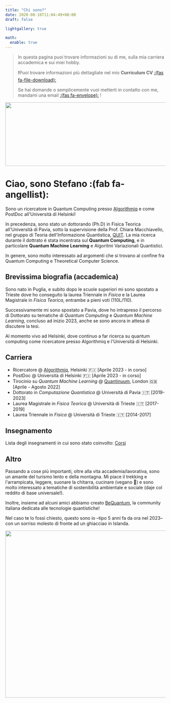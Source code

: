 ```yaml
---
title: "Chi sono?"
date: 2020-08-16T11:04:49+08:00
draft: false

lightgallery: true

math:
  enable: true
---
```


> In questa pagina puoi trovare informazioni su di me, sulla mia carriera accademica e sui miei hobby.
>
> :exclamation:Puoi trovare informazioni più dettagliate nel mio **Curriculum CV** [:(fas fa-file-download):](/documents/cv.pdf)
>
> Se hai domande o semplicemente vuoi metterti in contatto con me, mandami una email [:(fas fa-envelope):](mailto:mangini.stfn@gmail.com) !

<p align="center">
  <img width="600" height="200" src="/images/profile2.png">
</p>  


# Ciao, sono Stefano :(fab fa-angellist):
Sono un ricercatore in Quantum Computing presso [Algorithmiq](https://algorithmiq.fi/) e come PostDoc all'Università di Helsinki! 

In precedenza, sono stato un dottorando (Ph.D) in Fisica Teorica all'Università di Pavia, sotto la supervisione della Prof. Chiara Macchiavello, nel gruppo di Teoria dell'Informazione Quantistica, [QUIT](https://www.qubit.it/). La mia ricerca durante il dottrato è stata incentrata sul **Quantum Computing**, e in particolare **Quantum Machine Learning** e Algoritmi Variazionali Quantistici. 

In genere, sono molto interessato ad argomenti che si trovano al confine fra Quantum Computing e Theoretical Computer Science.

## Brevissima biografia (accademica)
Sono nato in Puglia, e subito dopo le scuole superiori mi sono spostato a Trieste dove ho conseguito la laurea Triennale in *Fisica* e la Laurea Magistrale in *Fisica Teorica*, entrambe a pieni voti (110L/110). 

Successivamente mi sono spostato a Pavia, dove ho intrapreso il percorso di Dottorato su tematiche di *Quantum Computing* e *Quantum Machine Learning*, concluso ad inizio 2023, anche se sono ancora in attesa di discutere la tesi. 

Al momento vivo ad Helsinki, dove continuo a far ricerca su quantum computing come ricercatore presso Algorithmiq e l'Università di Helsinki. 

## Carriera  
* Ricercatore @ [Algorithmiq](https://algorithmiq.fi/), Helsinki :finland: [Aprile 2023 - in corso]
* PostDoc @ Università di Helsinki :finland: [Aprile 2023 - in corso]
* Tirocinio su _Quantum Machine Learning_ @ [Quantinuum](https://www.quantinuum.com/), London :uk: [Aprile - Agosto 2022]
* Dottorato in _Computazione Quantistica_ @ Università di Pavia :it: [2019-2023]
* Laurea Magistrale in _Fisica Teorica_ @ Università di Trieste :it: [2017-2019]
* Laurea Triennale in _Fisica_ @ Università di Trieste :it: [2014-2017]

## Insegnamento  
Lista degli insegnamenti in cui sono stato coinvolto: [Corsi](/teaching/)

## Altro  
Passando a cose più importanti, oltre alla vita accademia/lavorativa, sono un amante del turismo lento e della montagna. Mi piace il trekking e l'arrampicata, leggere, suonare la chitarra, cucinare (vegano 🌱) e sono molto interessato a tematiche di sostenibilità ambientale e sociale (daje col reddito di base universale!). 

Inoltre, insieme ad alcuni amici abbiamo creato [BeQuantum](https://www.bequantum.it/), la community italiana dedicata alle tecnologie quantistiche!

Nel caso te lo fossi chiesto, questo sono io –tipo 5 anni fa da ora nel 2023– con un sorriso molesto di fronte ad un ghiacciao in Islanda. 

<p align="center">
  <img width="800" height="525" src="/images/iceland-min.jpg">
</p>  
